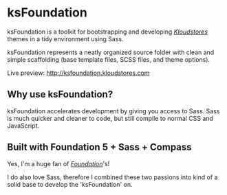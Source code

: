 ksFoundation
=============

ksFoundation is a toolkit for bootstrapping and developing  *[Kloudstores](http://www.kloudstores.com)* themes in a tidy environment using Sass.

ksFoundation represents a neatly organized source folder with clean and simple scaffolding (base template files, SCSS files, and theme options).

Live preview: http://ksfoundation.kloudstores.com


Why use ksFoundation?
----------------------

ksFoundation accelerates development by giving you access to Sass. Sass is much quicker and cleaner to code, but still compile to normal CSS and JavaScript.


Built with Foundation 5 + Sass + Compass
----------------------------------------

Yes, I'm a huge fan of *[Foundation](http://foundation.zurb.com)*'s!

I do also love Sass, therefore I combined these two passions into kind of a solid base to develop the 'ksFoundation' on.


